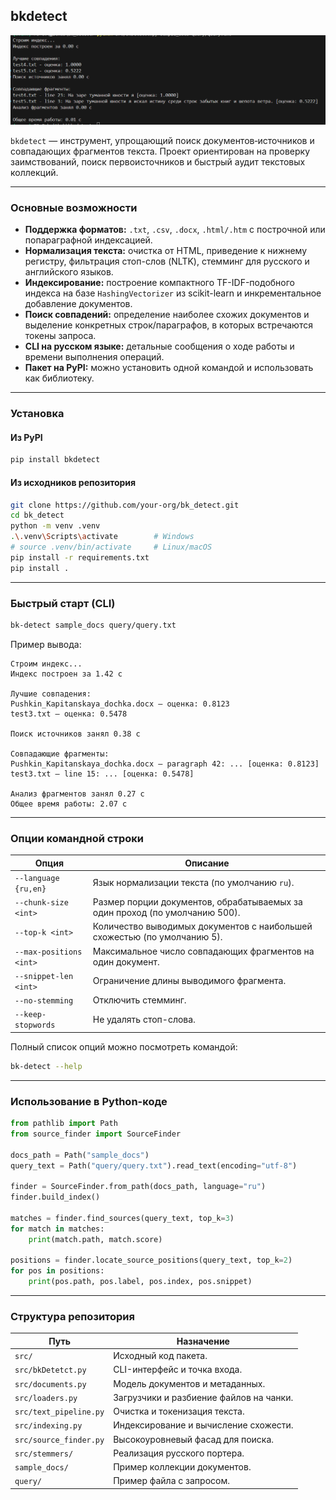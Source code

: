 ## bkdetect

![Project Preview](img/img.png)

`bkdetect` — инструмент, упрощающий поиск документов‑источников и совпадающих фрагментов текста. Проект ориентирован на проверку заимствований, поиск первоисточников и быстрый аудит текстовых коллекций.

---

### Основные возможности
- **Поддержка форматов:** `.txt`, `.csv`, `.docx`, `.html/.htm` с построчной или попараграфной индексацией.  
- **Нормализация текста:** очистка от HTML, приведение к нижнему регистру, фильтрация стоп-слов (NLTK), стемминг для русского и английского языков.  
- **Индексирование:** построение компактного TF-IDF-подобного индекса на базе `HashingVectorizer` из scikit-learn и инкрементальное добавление документов.  
- **Поиск совпадений:** определение наиболее схожих документов и выделение конкретных строк/параграфов, в которых встречаются токены запроса.  
- **CLI на русском языке:** детальные сообщения о ходе работы и времени выполнения операций.  
- **Пакет на PyPI:** можно установить одной командой и использовать как библиотеку.

---

### Установка

#### Из PyPI
```bash
pip install bkdetect
```

#### Из исходников репозитория
```bash
git clone https://github.com/your-org/bk_detect.git
cd bk_detect
python -m venv .venv
.\.venv\Scripts\activate        # Windows
# source .venv/bin/activate     # Linux/macOS
pip install -r requirements.txt
pip install .
```

---

### Быстрый старт (CLI)
```bash
bk-detect sample_docs query/query.txt
```

Пример вывода:
```
Строим индекс...
Индекс построен за 1.42 с

Лучшие совпадения:
Pushkin_Kapitanskaya_dochka.docx — оценка: 0.8123
test3.txt — оценка: 0.5478

Поиск источников занял 0.38 с

Совпадающие фрагменты:
Pushkin_Kapitanskaya_dochka.docx — paragraph 42: ... [оценка: 0.8123]
test3.txt — line 15: ... [оценка: 0.5478]

Анализ фрагментов занял 0.27 с
Общее время работы: 2.07 с
```

---

### Опции командной строки

| Опция | Описание |
| --- | --- |
| `--language {ru,en}` | Язык нормализации текста (по умолчанию `ru`). |
| `--chunk-size <int>` | Размер порции документов, обрабатываемых за один проход (по умолчанию 500). |
| `--top-k <int>` | Количество выводимых документов с наибольшей схожестью (по умолчанию 5). |
| `--max-positions <int>` | Максимальное число совпадающих фрагментов на один документ. |
| `--snippet-len <int>` | Ограничение длины выводимого фрагмента. |
| `--no-stemming` | Отключить стемминг. |
| `--keep-stopwords` | Не удалять стоп-слова. |

Полный список опций можно посмотреть командой:
```bash
bk-detect --help
```

---

### Использование в Python-коде
```python
from pathlib import Path
from source_finder import SourceFinder

docs_path = Path("sample_docs")
query_text = Path("query/query.txt").read_text(encoding="utf-8")

finder = SourceFinder.from_path(docs_path, language="ru")
finder.build_index()

matches = finder.find_sources(query_text, top_k=3)
for match in matches:
    print(match.path, match.score)

positions = finder.locate_source_positions(query_text, top_k=2)
for pos in positions:
    print(pos.path, pos.label, pos.index, pos.snippet)
```

---

### Структура репозитория

| Путь | Назначение |
| --- | --- |
| `src/` | Исходный код пакета. |
| `src/bkDetetct.py` | CLI-интерфейс и точка входа. |
| `src/documents.py` | Модель документов и метаданных. |
| `src/loaders.py` | Загрузчики и разбиение файлов на чанки. |
| `src/text_pipeline.py` | Очистка и токенизация текста. |
| `src/indexing.py` | Индексирование и вычисление схожести. |
| `src/source_finder.py` | Высокоуровневый фасад для поиска. |
| `src/stemmers/` | Реализация русского портера. |
| `sample_docs/` | Пример коллекции документов. |
| `query/` | Пример файла с запросом. |
